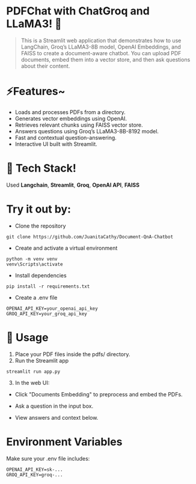 # PDFChat with ChatGroq and LLaMA3! 🦙

> This is a Streamlit web application that demonstrates how to use LangChain, Groq’s LLaMA3-8B model, OpenAI Embeddings, and FAISS to create a document-aware chatbot. You can upload PDF documents, embed them into a vector store, and then ask questions about their content.

# ⚡Features~
- Loads and processes PDFs from a directory.
- Generates vector embeddings using OpenAI.
- Retrieves relevant chunks using FAISS vector store.
- Answers questions using Groq’s LLaMA3-8B-8192 model.
- Fast and contextual question-answering.
- Interactive UI built with Streamlit.

# 🤖 Tech Stack!

Used **Langchain**, **Streamlit**, **Groq**, **OpenAI API**, **FAISS**

# Try it out by:

- Clone the repository
```
git clone https://github.com/JuanitaCathy/Document-QnA-Chatbot

```
- Create and activate a virtual environment 
```
python -m venv venv
venv\Scripts\activate
```
- Install dependencies

```
pip install -r requirements.txt
```

- Create a .env file
```
OPENAI_API_KEY=your_openai_api_key
GROQ_API_KEY=your_groq_api_key
```


# 🧪 Usage

1. Place your PDF files inside the pdfs/ directory.
2. Run the Streamlit app
```
streamlit run app.py
```

3. In the web UI:

- Click "Documents Embedding" to preprocess and embed the PDFs.

- Ask a question in the input box.
  
- View answers and context below.

# Environment Variables

Make sure your .env file includes:
```
OPENAI_API_KEY=sk-...
GROQ_API_KEY=groq-...
```
